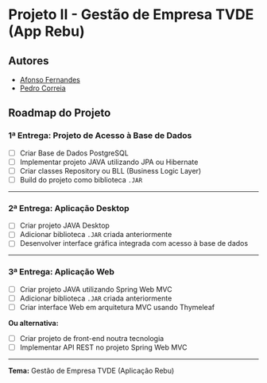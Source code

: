 # Projeto II - Gestão de Empresa TVDE (App Rebu)

## Autores
- [Afonso Fernandes](https://github.com/AfonsooFernandes)
- [Pedro Correia](https://github.com/PedroCorreiaaa)

## Roadmap do Projeto

### 1ª Entrega: Projeto de Acesso à Base de Dados

- [ ] Criar Base de Dados PostgreSQL
- [ ] Implementar projeto JAVA utilizando JPA ou Hibernate
- [ ] Criar classes Repository ou BLL (Business Logic Layer)
- [ ] Build do projeto como biblioteca `.JAR`

---

### 2ª Entrega: Aplicação Desktop

- [ ] Criar projeto JAVA Desktop
- [ ] Adicionar biblioteca `.JAR` criada anteriormente 
- [ ] Desenvolver interface gráfica integrada com acesso à base de dados

---

### 3ª Entrega: Aplicação Web

- [ ] Criar projeto JAVA utilizando Spring Web MVC
- [ ] Adicionar biblioteca `.JAR` criada anteriormente
- [ ] Criar interface Web em arquitetura MVC usando Thymeleaf

**Ou alternativa:**
- [ ] Criar projeto de front-end noutra tecnologia
- [ ] Implementar API REST no projeto Spring Web MVC

---

**Tema:** Gestão de Empresa TVDE (Aplicação Rebu)